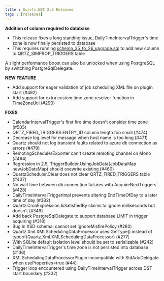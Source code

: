 ```yaml
---
title : Quartz.NET 2.6 Released
tags : [releases]
---
```


__Addition of column required to database__

* This release fixes a long standing issue, DailyTimeIntervalTrigger's time zone is now finally persisted to database
* This requires running [schema_25_to_26_upgrade.sql](https://github.com/quartznet/quartznet/blob/2.x/database/schema_25_to_26_upgrade.sql) to add new column to QRTZ_SIMPROP_TRIGGERS table

A slight performance boost can also be unlocked when using PostgreSQL by switching PostgreSqlDelegate.

__NEW FEATURE__

* Add support for eager validation of job scheduling XML file on plugin start (#492)
* Add support for extra custom time zone resolver function in TimeZoneUtil (#290)

__FIXES__

* CalendarIntervalTrigger's first fire time doesn't consider time zone (#505)
* QRTZ_FIRED_TRIGGERS.ENTRY_ID column length too small (#474)
* Decrease log level for message when host name is too long (#471)
* Quartz should not log transient faults related to azure db connection as errors (#470)
* RemotingSchedulerExporter can't create remoting channel on Mono (#464)
* Regression in 2.5, TriggerBuilder.UsingJobData(JobDataMap newJobDataMap) should ovewrite existing (#460)
* QuartzScheduler.Clear does not clear QRTZ_FIRED_TRIGGERS table (#437)
* No wait time between db connection failures with AcquireNextTriggers (#428)
* DailyTimeIntervalTriggerImpl prevents altering EndTimeOfDay to a later time of day (#382)
* Quartz.CronExpression.IsSatisfiedBy claims to ignore milliseconds but doesn't (#349)
* Add back PostgreSqlDelegate to support database LIMIT in trigger acquiring (#318)
* Bug in XSD schema: cannot set <misfire-instruction>IgnoreMisfirePolicy</misfire-instruction> (#280)
* Quartz.Xml.XMLSchedulingDataProcessor uses GetType() instead of typeof(Quartz.Xml.XMLSchedulingDataProcessor) (#277)
* With SQLite default isolation level should be set to serializable (#242)
* DailyTimeIntervalTrigger's time zone is not persisted into database (#136)
* XMLSchedulingDataProcessorPlugin incompatible with StdAdoDelegate when useProperties=true (#44)
* Trigger loop encountered using DailyTimeIntervalTrigger across DST start boundary (#332)

<Download />
